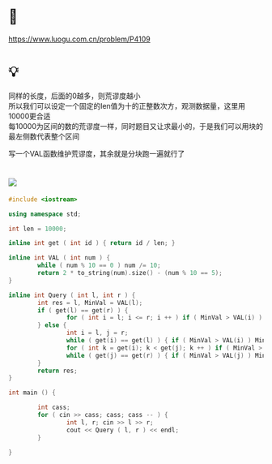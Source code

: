# 🔗
https://www.luogu.com.cn/problem/P4109

# 💡
同样的长度，后面的0越多，则荒谬度越小  
所以我们可以设定一个固定的len值为十的正整数次方，观测数据量，这里用10000更合适  
每10000为区间的数的荒谬度一样，同时题目又让求最小的，于是我们可以用块的最左侧数代表整个区间  
  
写一个VAL函数维护荒谬度，其余就是分块跑一遍就行了  

# <img src="https://img-blog.csdnimg.cn/20210713144601841.png" >
```cpp
#include <iostream>

using namespace std;

int len = 10000;

inline int get ( int id ) { return id / len; }

inline int VAL ( int num ) {
        while ( num % 10 == 0 ) num /= 10;
        return 2 * to_string(num).size() - (num % 10 == 5);
}

inline int Query ( int l, int r ) {
        int res = l, MinVal = VAL(l);
        if ( get(l) == get(r) ) {
                for ( int i = l; i <= r; i ++ ) if ( MinVal > VAL(i) ) MinVal = VAL(i), res = i;
        } else {
                int i = l, j = r;
                while ( get(i) == get(l) ) { if ( MinVal > VAL(i) ) MinVal = VAL(i), res = i; i ++; }
                for ( int k = get(i); k < get(j); k ++ ) if ( MinVal > VAL(k * len) ) MinVal = VAL(k * len), res = k * len;
                while ( get(j) == get(r) ) { if ( MinVal > VAL(j) ) MinVal = VAL(j), res = j; j --; }
        }
        return res;
}

int main () {

        int cass;
        for ( cin >> cass; cass; cass -- ) {
                int l, r; cin >> l >> r;
                cout << Query ( l, r ) << endl;
        }

}
```

